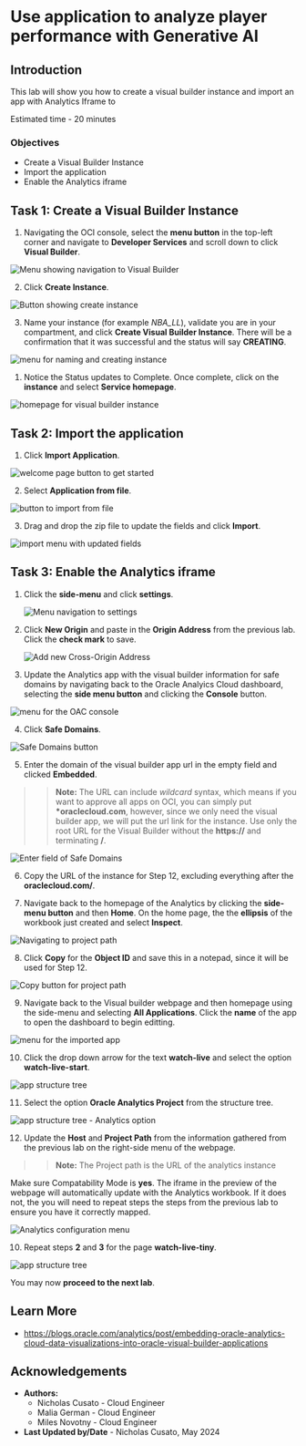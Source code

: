 # Use application to analyze player performance with Generative AI

## Introduction

This lab will show you how to create a visual builder instance and import an app with Analytics Iframe to 

Estimated time - 20 minutes


### Objectives

* Create a Visual Builder Instance
* Import the application
* Enable the Analytics iframe

## Task 1: Create a Visual Builder Instance

1. Navigating the OCI console, select the **menu button** in the top-left corner and navigate to **Developer Services** and scroll down to click **Visual Builder**. 

  ![Menu showing navigation to Visual Builder](images/navigate-vb.png)

2. Click **Create Instance**.

  ![Button showing create instance](images/create-instance.png)
   
3. Name your instance (for example *NBA_LL*), validate you are in your compartment, and click **Create Visual Builder Instance**. There will be a confirmation that it was successful and the status will say **CREATING**.

  ![menu for naming and creating instance](images/name-instance.png)

1. Notice the Status updates to Complete. Once complete, click on the **instance** and select **Service homepage**. 

  ![homepage for visual builder instance](images/open-instance.png)

## Task 2: Import the application

1. Click **Import Application**. 

  ![welcome page button to get started](images/import-app.png)

2. Select **Application from file**.

  ![button to import from file](images/app-from-file.png)

3. Drag and drop the zip file to update the fields and click **Import**.

  ![import menu with updated fields](images/drag-and-drop.png)

## Task 3: Enable the Analytics iframe

1. Click the **side-menu** and click **settings**.

    ![Menu navigation to settings](images/vb-settings.png)

2. Click **New Origin** and paste in the **Origin Address** from the previous lab. Click the **check mark** to save.

    ![Add new Cross-Origin Address](images/cross-origins.png)

3. Update the Analytics app with the visual builder information for safe domains by navigating back to the Oracle Analyics Cloud dashboard,  selecting the **side menu button** and clicking the **Console** button.

  ![menu for the OAC console](images/oac-console.png)

4. Click **Safe Domains**.

  ![Safe Domains button](images/safe-domains.png)

5. Enter the domain of the visual builder app url in the empty field and clicked **Embedded**. 

>>**Note:** The URL can include *wildcard* syntax, which means if you want to approve all apps on OCI, you can simply put **\*oraclecloud.com**, however, since we only need the visual builder app, we will put the url link for the instance. Use only the root URL for the Visual Builder without the **https://** and terminating **/**.

  ![Enter field of Safe Domains](images/embedding.png) 

6. Copy the URL of the instance for Step 12, excluding everything after the **oraclecloud.com/**.

7. Navigate back to the homepage of the Analytics by clicking the **side-menu button** and then **Home**. On the home page, the the **ellipsis** of the workbook just created and select **Inspect**.

  ![Navigating to project path](images/project-path.png) 

8. Click **Copy** for the **Object ID** and save this in a notepad, since it will be used for Step 12. 

  ![Copy button for project path](images/object-id.png) 

9.  Navigate back to the Visual builder webpage and then homepage using the side-menu and selecting **All Applications**. Click the **name** of the app to open the dashboard to begin editting.

  ![menu for the imported app](images/open-app.png)

10. Click the drop down arrow for the text **watch-live** and select the option **watch-live-start**.

  ![app structure tree](images/watch-live-start.png)

11. Select the option **Oracle Analytics Project** from the structure tree.

  ![app structure tree - Analytics option](images/structure-tree-analytics.png)

12. Update the **Host** and **Project Path** from the information gathered from the previous lab on the right-side menu of the webpage. 

>>**Note:** The Project path is the URL of the analytics instance

Make sure Compatability Mode is **yes**. The iframe in the preview of the webpage will automatically update with the Analytics workbook. If it does not, the you will need to repeat steps the steps from the previous lab to ensure you have it correctly mapped.

  ![Analytics configuration menu](images/update-analytics.png)

10. Repeat steps **2** and **3** for the page **watch-live-tiny**.

  ![app structure tree](images/watch-live-tiny.png)

You may now **proceed to the next lab**.

## Learn More

* https://blogs.oracle.com/analytics/post/embedding-oracle-analytics-cloud-data-visualizations-into-oracle-visual-builder-applications

## Acknowledgements

* **Authors:**
	* Nicholas Cusato - Cloud Engineer
	* Malia German - Cloud Engineer
	* Miles Novotny - Cloud Engineer
* **Last Updated by/Date** - Nicholas Cusato, May 2024